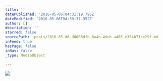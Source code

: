 ```yaml
---
title: ''
datePublished: '2016-05-06T04:31:19.795Z'
dateModified: '2016-05-06T04:30:37.952Z'
author: []
description: ''
starred: false
sourcePath: _posts/2016-05-06-d0008dfb-8a4b-4deb-a485-e334b71ce29f.md
inFeed: true
hasPage: false
inNav: false
_type: MediaObject

---
```

![](https://the-grid-user-content.s3-us-west-2.amazonaws.com/83ddf5c9-e4f7-480a-b76f-ba8bae8bf08f.jpg)